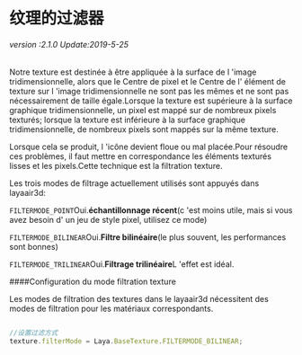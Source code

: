 # 纹理的过滤器

###### *version :2.1.0   Update:2019-5-25*

Notre texture est destinée à être appliquée à la surface de l 'image tridimensionnelle, alors que le Centre de pixel et le Centre de l' élément de texture sur l 'image tridimensionnelle ne sont pas les mêmes et ne sont pas nécessairement de taille égale.Lorsque la texture est supérieure à la surface graphique tridimensionnelle, un pixel est mappé sur de nombreux pixels texturés; lorsque la texture est inférieure à la surface graphique tridimensionnelle, de nombreux pixels sont mappés sur la même texture.

Lorsque cela se produit, l 'icône devient floue ou mal placée.Pour résoudre ces problèmes, il faut mettre en correspondance les éléments texturés lisses et les pixels.Cette technique est la filtration texture.

Les trois modes de filtrage actuellement utilisés sont appuyés dans layaair3d:

`FILTERMODE_POINT`Oui.**échantillonnage récent**(c 'est moins utile, mais si vous avez besoin d' un jeu de style pixel, utilisez ce mode)

`FILTERMODE_BILINEAR`Oui.**Filtre bilinéaire**(le plus souvent, les performances sont bonnes)

`FILTERMODE_TRILINEAR`Oui.**Filtrage trilinéaire**L 'effet est idéal.

####Configuration du mode filtration texture

Les modes de filtration des textures dans le layaair3d nécessitent des modes de filtration pour les matériaux correspondants.


```typescript

//设置过滤方式
texture.filterMode = Laya.BaseTexture.FILTERMODE_BILINEAR;
```


